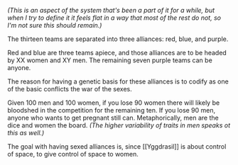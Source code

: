 *(This is an aspect of the system that's been a part of it for a while, but when I try to define it it feels flat in a way that most of the rest do not, so I'm not sure this should remain.)*

The thirteen teams are separated into three alliances: red, blue, and purple.

Red and blue are three teams apiece, and those alliances are to be headed by XX women and XY men. The remaining seven purple teams can be anyone.

The reason for having a genetic basis for these alliances is to codify as one of the basic conflicts the war of the sexes.

Given 100 men and 100 women, if you lose 90 women there will likely be bloodshed in the competition for the remaining ten. If you lose 90 men, anyone who wants to get pregnant still can. Metaphorically, men are the dice and women the board. *(The higher variability of traits in men speaks ot this as well.)*

The goal with having sexed alliances is, since [[Yggdrasil]] is about control of space, to give control of space to women.
